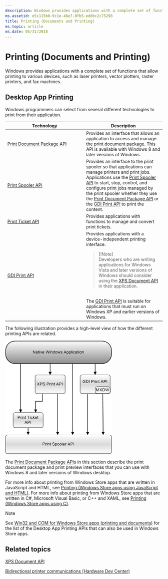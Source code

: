 ```yaml
---
description: Windows provides applications with a complete set of functions that allow printing to various devices, such as laser printers, vector plotters, raster printers, and fax machines.
ms.assetid: e5c115b0-9c1e-46e7-8fb5-eddbc2c75298
title: Printing (Documents and Printing)
ms.topic: article
ms.date: 05/31/2018
---
```


# Printing (Documents and Printing)

Windows provides applications with a complete set of functions that allow printing to various devices, such as laser printers, vector plotters, raster printers, and fax machines.

## Desktop App Printing

Windows programmers can select from several different technologies to print from their application.



<table>
<colgroup>
<col style="width: 50%" />
<col style="width: 50%" />
</colgroup>
<thead>
<tr class="header">
<th>Technology</th>
<th>Description</th>
</tr>
</thead>
<tbody>
<tr class="odd">
<td><a href="/windows/desktop/printdocs/tailored-app-printing-api">Print Document Package API</a><br/></td>
<td>Provides an interface that allows an application to access and manage the print document package. This API is available with Windows 8 and later versions of Windows.<br/></td>
</tr>
<tr class="even">
<td><a href="print-spooler-api.md">Print Spooler API</a><br/></td>
<td>Provides an interface to the print spooler so that applications can manage printers and print jobs.<br/> Applications use the <a href="print-spooler-api.md">Print Spooler API</a> to start, stop, control, and configure print jobs managed by the print spooler whether they use the <a href="/windows/desktop/printdocs/tailored-app-printing-api">Print Document Package API</a> or the <a href="gdi-printing.md">GDI Print API</a> to print the content.<br/></td>
</tr>
<tr class="odd">
<td><a href="print-ticket-api.md">Print Ticket API</a><br/></td>
<td>Provides applications with functions to manage and convert print tickets.<br/></td>
</tr>
<tr class="even">
<td><a href="gdi-printing.md">GDI Print API</a><br/></td>
<td>Provides applications with a device-independent printing interface. <br/>
<blockquote>
[!Note]<br />
Developers who are writing applications for Windows Vista and later versions of Windows should consider using the <a href="/previous-versions/windows/desktop/dd316976(v=vs.85)">XPS Document API</a> in their application.
</blockquote>
<br/> The <a href="gdi-printing.md">GDI Print API</a> is suitable for applications that must run on Windows XP and earlier versions of Windows.<br/></td>
</tr>
</tbody>
</table>



 

The following illustration provides a high-level view of how the different printing APIs are related.

![a diagram that shows how a native windows application can use the print apis](images/print-apis.png)

 

The [Print Document Package API](./tailored-app-printing-api.md)s in this section describe the print document package and print preview interfaces that you can use with Windows 8 and later versions of Windows desktop.

For more info about printing from Windows Store apps that are written in JavaScript and HTML, see [Printing (Windows Store apps using JavaScript and HTML)](/previous-versions/windows/apps/hh465225(v=win.10)). For more info about printing from Windows Store apps that are written in C#, Microsoft Visual Basic, or C++ and XAML, see [Printing (Windows Store apps using C)](/previous-versions/windows/apps/hh465196(v=win.10)).

> [!Note]  
> See [Win32 and COM for Windows Store apps (printing and documents)](/uwp/win32-and-com/win32-and-com-for-uwp-apps) for the list of the Desktop App Printing APIs that can also be used in Windows Store apps.

 

## Related topics

<dl> <dt>

[XPS Document API](/previous-versions/windows/desktop/dd316976(v=vs.85))
</dt> <dt>

[Bidirectional printer communications (Hardware Dev Center)](/windows-hardware/drivers/print/bidirectional-communication)
</dt> </dl>

